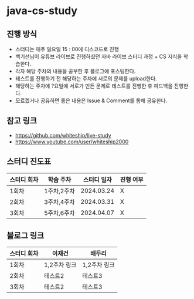 # java-cs-study


진행 방식 
-----------------------
- 스터디는 매주 일요일 15 : 00에 디스코드로 진행
- 백기선님이 유튜브 라이브로 진행하셨던 자바 라이브 스터디 과정 + CS 지식을 학습한다.
- 각자 해당 주차의 내용을 공부한 후 블로그에 포스팅한다.
- 테스트를 진행하기 전 해당하는 주차에 서로의 문제를 upload한다.
- 해당하는 주차에 ?요일에 서로가 만든 문제로 테스트를 진행한 후 피드백을 진행한다.
- 모르겠거나 공유하면 좋은 내용은 Issue & Comment를 통해 공유한다.

참고 링크
---
- https://github.com/whiteship/live-study
- https://www.youtube.com/user/whiteship2000


스터디 진도표
---
|스터디 회차|학습 주차|스터디 일자|진행 여부|
|------|---|---|---|
|1회차|1주차,2주차|2024.03.24|X|
|2회차|3주차,4주차|2024.03.31|X|
|3회차|5주차,6주차|2024.04.07|X|

블로그 링크
---
|스터디 회차|이재건|배두리|
|------|---|---|
|1회차|1,2주차 링크|1,2주차 링크|
|2회차|테스트2|테스트3|
|3회차|테스트2|테스트3|

